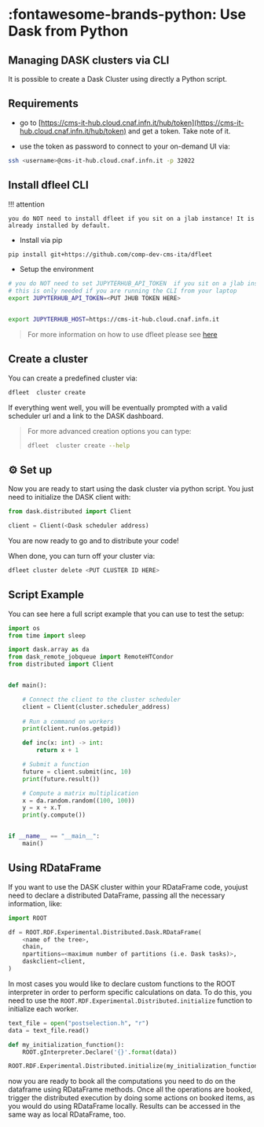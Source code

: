 <!--
 Copyright 2021 dciangot
 
 Licensed under the Apache License, Version 2.0 (the "License");
 you may not use this file except in compliance with the License.
 You may obtain a copy of the License at
 
     http://www.apache.org/licenses/LICENSE-2.0
 
 Unless required by applicable law or agreed to in writing, software
 distributed under the License is distributed on an "AS IS" BASIS,
 WITHOUT WARRANTIES OR CONDITIONS OF ANY KIND, either express or implied.
 See the License for the specific language governing permissions and
 limitations under the License.
-->

# :fontawesome-brands-python: Use Dask from Python

## Managing DASK clusters via CLI

It is possible to create a Dask Cluster using directly a Python script.

## Requirements

- go to [https://cms-it-hub.cloud.cnaf.infn.it/hub/token](https://cms-it-hub.cloud.cnaf.infn.it/hub/token) and get a token. Take note of it.

- use the token as password to connect to your on-demand UI via:

```bash
ssh <username>@cms-it-hub.cloud.cnaf.infn.it -p 32022
```

## Install dfleel CLI

!!! attention

    you do NOT need to install dfleet if you sit on a jlab instance! It is already installed by default.

- Install via pip
```bash
pip install git+https://github.com/comp-dev-cms-ita/dfleet
```

- Setup the environment

```bash
# you do NOT need to set JUPYTERHUB_API_TOKEN  if you sit on a jlab instance
# this is only needed if you are running the CLI from your laptop
export JUPYTERHUB_API_TOKEN=<PUT JHUB TOKEN HERE>


export JUPYTERHUB_HOST=https://cms-it-hub.cloud.cnaf.infn.it
```

> For more information on how to use dfleet please see [here](https://github.com/comp-dev-cms-ita/dfleet/blob/main/README.md)

## Create a cluster

You can create a predefined cluster via:

```bash
dfleet  cluster create
```
If everything went well, you will be eventually prompted with a valid scheduler url and a link to the DASK dashboard.


> For more advanced creation options you can type:
> ```bash
> dfleet  cluster create --help
> ```

## :gear: Set up

Now you are ready to start using the dask cluster via python script. You just need to initialize the DASK client with:

```python
from dask.distributed import Client

client = Client(<Dask scheduler address)
```

You are now ready to go and to distribute your code!

When done, you can turn off your cluster via:

```bash
dfleet cluster delete <PUT CLUSTER ID HERE>
```

## Script Example

You can see here a full script example that you can use to test the setup:

```python
import os
from time import sleep

import dask.array as da
from dask_remote_jobqueue import RemoteHTCondor
from distributed import Client


def main():

    # Connect the client to the cluster scheduler
    client = Client(cluster.scheduler_address)
    
    # Run a command on workers
    print(client.run(os.getpid))

    def inc(x: int) -> int:
        return x + 1

    # Submit a function
    future = client.submit(inc, 10)
    print(future.result())

    # Compute a matrix multiplication
    x = da.random.random((100, 100))
    y = x + x.T
    print(y.compute())


if __name__ == "__main__":
    main()
```

## Using RDataFrame

If you want to use the DASK cluster within your RDataFrame code, youjust need to declare a distributed DataFrame, passing all the necessary information, like:

```python
import ROOT

df = ROOT.RDF.Experimental.Distributed.Dask.RDataFrame(
    <name of the tree>, 
    chain, 
    npartitions=<maximum number of partitions (i.e. Dask tasks)>, 
    daskclient=client,
)
```

In most cases you would like to declare custom functions to the ROOT interpreter in order to perform specific calculations on data. To do this, you need to use the ```ROOT.RDF.Experimental.Distributed.initialize``` function to initialize each worker.

```python
text_file = open("postselection.h", "r")
data = text_file.read()

def my_initialization_function():
    ROOT.gInterpreter.Declare('{}'.format(data))

ROOT.RDF.Experimental.Distributed.initialize(my_initialization_function)
```

now you are ready to book all the computations you need to do on the dataframe using RDataFrame methods.
Once all the operations are booked, trigger the distributed execution by doing some actions on booked items, as you would do using RDataFrame locally. Results can be accessed in the same way as local RDataFrame, too.

